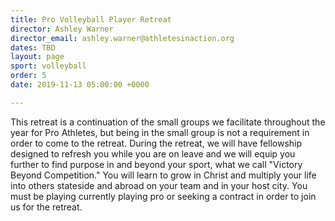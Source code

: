 ```yaml
---
title: Pro Volleyball Player Retreat
director: Ashley Warner
director_email: ashley.warner@athletesinaction.org
dates: TBD
layout: page
sport: volleyball
order: 5
date: 2019-11-13 05:00:00 +0000

---
```

This retreat is a continuation of the small groups we facilitate throughout the year for Pro Athletes, but being in the small group is not a requirement in order to come to the retreat. During the retreat, we will have fellowship designed to refresh you while you are on leave and we will equip you further to find purpose in and beyond your sport, what we call "Victory Beyond Competition." You will learn to grow in Christ and multiply your life into others stateside and abroad on your team and in your host city. You must be playing currently playing pro or seeking a contract in order to join us for the retreat.